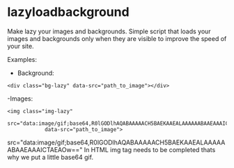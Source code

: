 # lazyloadbackground
Make lazy your images and backgrounds.
Simple script that loads your images and backgrounds only when they are visible to improve the speed of your site.

Examples:
- Background:
```
<div class="bg-lazy" data-src="path_to_image"></div>
```

-Images:
```
<img class="img-lazy"
			src="data:image/gif;base64,R0lGODlhAQABAAAAACH5BAEKAAEALAAAAAABAAEAAAICTAEAOw==" 
			data-src="path_to_image">
```
src="data:image/gif;base64,R0lGODlhAQABAAAAACH5BAEKAAEALAAAAAABAAEAAAICTAEAOw==" 
In HTML img tag needs to be completed thats why we put a little base64 gif.
